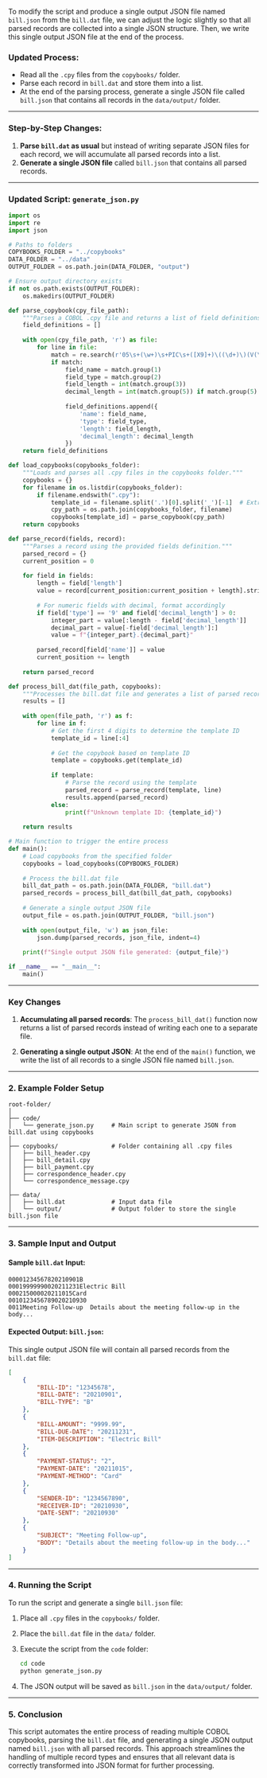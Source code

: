To modify the script and produce a single output JSON file named `bill.json` from the `bill.dat` file, we can adjust the logic slightly so that all parsed records are collected into a single JSON structure. Then, we write this single output JSON file at the end of the process.

### Updated Process:

- Read all the `.cpy` files from the `copybooks/` folder.
- Parse each record in `bill.dat` and store them into a list.
- At the end of the parsing process, generate a single JSON file called `bill.json` that contains all records in the `data/output/` folder.

---

### Step-by-Step Changes:

1. **Parse `bill.dat` as usual** but instead of writing separate JSON files for each record, we will accumulate all parsed records into a list.
2. **Generate a single JSON file** called `bill.json` that contains all parsed records.

---

### Updated Script: `generate_json.py`

```python
import os
import re
import json

# Paths to folders
COPYBOOKS_FOLDER = "../copybooks"
DATA_FOLDER = "../data"
OUTPUT_FOLDER = os.path.join(DATA_FOLDER, "output")

# Ensure output directory exists
if not os.path.exists(OUTPUT_FOLDER):
    os.makedirs(OUTPUT_FOLDER)

def parse_copybook(cpy_file_path):
    """Parses a COBOL .cpy file and returns a list of field definitions."""
    field_definitions = []
    
    with open(cpy_file_path, 'r') as file:
        for line in file:
            match = re.search(r'05\s+(\w+)\s+PIC\s+([X9]+)\((\d+)\)(V(\d+))?', line)
            if match:
                field_name = match.group(1)
                field_type = match.group(2)
                field_length = int(match.group(3))
                decimal_length = int(match.group(5)) if match.group(5) else 0
                
                field_definitions.append({
                    'name': field_name,
                    'type': field_type,
                    'length': field_length,
                    'decimal_length': decimal_length
                })
    return field_definitions

def load_copybooks(copybooks_folder):
    """Loads and parses all .cpy files in the copybooks folder."""
    copybooks = {}
    for filename in os.listdir(copybooks_folder):
        if filename.endswith(".cpy"):
            template_id = filename.split('.')[0].split('_')[-1]  # Extract identifier from file name
            cpy_path = os.path.join(copybooks_folder, filename)
            copybooks[template_id] = parse_copybook(cpy_path)
    return copybooks

def parse_record(fields, record):
    """Parses a record using the provided fields definition."""
    parsed_record = {}
    current_position = 0
    
    for field in fields:
        length = field['length']
        value = record[current_position:current_position + length].strip()
        
        # For numeric fields with decimal, format accordingly
        if field['type'] == '9' and field['decimal_length'] > 0:
            integer_part = value[:length - field['decimal_length']]
            decimal_part = value[-field['decimal_length']:]
            value = f"{integer_part}.{decimal_part}"
        
        parsed_record[field['name']] = value
        current_position += length
    
    return parsed_record

def process_bill_dat(file_path, copybooks):
    """Processes the bill.dat file and generates a list of parsed records."""
    results = []
    
    with open(file_path, 'r') as f:
        for line in f:
            # Get the first 4 digits to determine the template ID
            template_id = line[:4]
            
            # Get the copybook based on template ID
            template = copybooks.get(template_id)
            
            if template:
                # Parse the record using the template
                parsed_record = parse_record(template, line)
                results.append(parsed_record)
            else:
                print(f"Unknown template ID: {template_id}")
    
    return results

# Main function to trigger the entire process
def main():
    # Load copybooks from the specified folder
    copybooks = load_copybooks(COPYBOOKS_FOLDER)
    
    # Process the bill.dat file
    bill_dat_path = os.path.join(DATA_FOLDER, "bill.dat")
    parsed_records = process_bill_dat(bill_dat_path, copybooks)
    
    # Generate a single output JSON file
    output_file = os.path.join(OUTPUT_FOLDER, "bill.json")
    
    with open(output_file, 'w') as json_file:
        json.dump(parsed_records, json_file, indent=4)
    
    print(f"Single output JSON file generated: {output_file}")

if __name__ == "__main__":
    main()
```

---

### Key Changes

1. **Accumulating all parsed records**: The `process_bill_dat()` function now returns a list of parsed records instead of writing each one to a separate file.
   
2. **Generating a single output JSON**: At the end of the `main()` function, we write the list of all records to a single JSON file named `bill.json`.

---

### 2. **Example Folder Setup**

```
root-folder/
│
├── code/
│   └── generate_json.py     # Main script to generate JSON from bill.dat using copybooks
│
├── copybooks/               # Folder containing all .cpy files
│   ├── bill_header.cpy
│   ├── bill_detail.cpy
│   ├── bill_payment.cpy
│   ├── correspondence_header.cpy
│   └── correspondence_message.cpy
│
├── data/
│   ├── bill.dat             # Input data file
│   └── output/              # Output folder to store the single bill.json file
```

---

### 3. **Sample Input and Output**

#### **Sample `bill.dat` Input**:

```plaintext
00001234567820210901B
00019999990020211231Electric Bill
000215000020211015Card
0010123456789020210930
0011Meeting Follow-up  Details about the meeting follow-up in the body...
```

#### **Expected Output: `bill.json`**:

This single output JSON file will contain all parsed records from the `bill.dat` file:

```json
[
    {
        "BILL-ID": "12345678",
        "BILL-DATE": "20210901",
        "BILL-TYPE": "B"
    },
    {
        "BILL-AMOUNT": "9999.99",
        "BILL-DUE-DATE": "20211231",
        "ITEM-DESCRIPTION": "Electric Bill"
    },
    {
        "PAYMENT-STATUS": "2",
        "PAYMENT-DATE": "20211015",
        "PAYMENT-METHOD": "Card"
    },
    {
        "SENDER-ID": "1234567890",
        "RECEIVER-ID": "20210930",
        "DATE-SENT": "20210930"
    },
    {
        "SUBJECT": "Meeting Follow-up",
        "BODY": "Details about the meeting follow-up in the body..."
    }
]
```

---

### 4. **Running the Script**

To run the script and generate a single `bill.json` file:
1. Place all `.cpy` files in the `copybooks/` folder.
2. Place the `bill.dat` file in the `data/` folder.
3. Execute the script from the `code` folder:

   ```bash
   cd code
   python generate_json.py
   ```

4. The JSON output will be saved as `bill.json` in the `data/output/` folder.

---

### 5. **Conclusion**

This script automates the entire process of reading multiple COBOL copybooks, parsing the `bill.dat` file, and generating a single JSON output named `bill.json` with all parsed records. This approach streamlines the handling of multiple record types and ensures that all relevant data is correctly transformed into JSON format for further processing.
